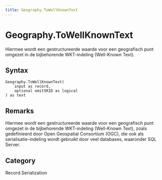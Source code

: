 ```yaml
---
title: Geography.ToWellKnownText
---
```


# Geography.ToWellKnownText


Hiermee wordt een gestructureerde waarde voor een geografisch punt omgezet in de bijbehorende WKT-indeling (Well-Known Text).


## Syntax

```powerquery
Geography.ToWellKnownText(
    input as record,
    optional omitSRID as logical
) as text
```


## Remarks

Hiermee wordt een gestructureerde waarde voor een geografisch punt omgezet in de bijbehorende WKT-indeling (Well-Known Text), zoals gedefinieerd door Open Geospatial Consortium (OGC), die ook als serialisatie-indeling wordt gebruikt door veel databases, waaronder SQL Server.



## Category
Record.Serialization
